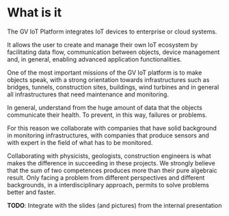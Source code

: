 # What is it 

The GV IoT Platform integrates IoT devices to enterprise or cloud systems.

It allows the user to create and manage their own IoT ecosystem by facilitating
data flow, communication between objects, device management and, in general,
enabling advanced application functionalities.

One of the most important missions of the GV IoT platform is to make objects speak, with a strong orientation towards infrastructures such as bridges, tunnels, construction sites, buildings, wind turbines and in general all infrastructures that need maintenance and monitoring.

In general, understand from the huge amount of data that the objects communicate their health. To prevent, in this way, failures or problems.

For this reason we collaborate with companies that have solid background in monitoring infrastructures, with companies that produce sensors and with expert in the field of what has to be monitored.

Collaborating with physicists, geologists, construction engineers is what makes the difference in succeeding in these projects. We strongly believe that the sum of two competences produces more than their pure algebraic result. Only facing a problem from different perspectives and different backgrounds, in a interdisciplinary approach, permits to solve problems better and faster. 

**TODO**: Integrate with the slides (and pictures) from the internal presentation